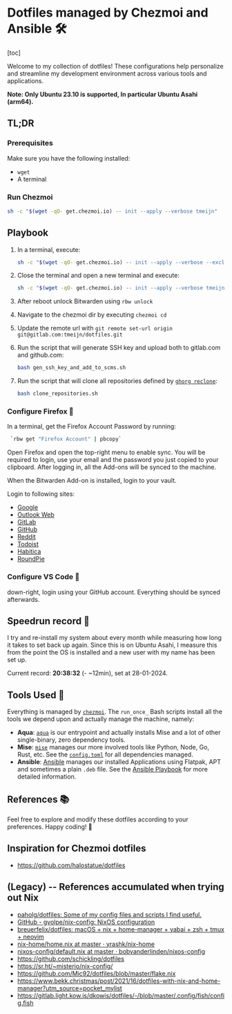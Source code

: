 # Dotfiles managed by Chezmoi and Ansible 🛠️

[toc]

Welcome to my collection of dotfiles! These configurations help personalize and streamline my development environment across various tools and applications.

**Note: Only Ubuntu 23.10 is supported, In particular Ubuntu Asahi (arm64).**

## TL;DR

### Prerequisites

Make sure you have the following installed:

- `wget`
- A terminal

### Run Chezmoi

```bash
sh -c "$(wget -qO- get.chezmoi.io) -- init --apply --verbose tmeijn"
```

## Playbook

1. In a terminal, execute:

    ```bash
    sh -c "$(wget -qO- get.chezmoi.io) -- init --apply --verbose --exclude scripts tmeijn"
    ```

1. Close the terminal and open a new terminal and execute:

    ```bash
    sh -c "$(wget -qO- get.chezmoi.io) -- init --apply --verbose tmeijn"
    ```

1. After reboot unlock Bitwarden using `rbw unlock`
1. Navigate to the chezmoi dir by executing `chezmoi cd`
1. Update the remote url with `git remote set-url origin git@gitlab.com:tmeijn/dotfiles.git`
1. Run the script that will generate SSH key and upload both to gitlab.com and github.com:

    ```bash
    bash gen_ssh_key_and_add_to_scms.sh
    ```

1. Run the script that will clone all repositories defined by [`ghorg reclone`](./chezmoi/dot_config/ghorg/reclone.yaml):

    ```bash
    bash clone_repositories.sh
    ```

### Configure Firefox 🦊

In a terminal, get the Firefox Account Password by running:

```bash
 `rbw get "Firefox Account" | pbcopy`
```

Open Firefox and open the top-right menu to enable sync.
You will be required to login, use your email and the password you just copied to your clipboard.
After logging in, all the Add-ons will be synced to the machine.

When the Bitwarden Add-on is installed, login to your vault.

Login to following sites:

- [Google](https://accounts.google.com/)
- [Outlook Web](https://login.live.com/login.srf)
- [GitLab](https://gitlab.com/users/sign_in)
- [GitHub](https://github.com/login)
- [Reddit](https://www.reddit.com/login/)
- [Todoist](https://app.todoist.com/auth/login?success_page=%2Fapp%2Ftoday)
- [Habitica](https://habitica.com/login)
- [RoundPie](https://roundpie.app/#/login)

### Configure VS Code 🎹

down-right, login using your GitHub account. Everything should be synced afterwards.

## Speedrun record 🏃

I try and re-install my system about every month while measuring how long it takes to set back up again.
Since this is on Ubuntu Asahi, I measure this from the point the OS is installed and a new user with my name has been set up.

Current record: **20:38:32** (- ~12min), set at 28-01-2024.

## Tools Used 🧰

Everything is managed by [`chezmoi`](https://www.chezmoi.io/).
The `run_once_` Bash scripts install all the tools we depend upon and actually manage the machine, namely:

- **Aqua**: [`aqua`](https://aquaproj.github.io/) is our entrypoint and actually installs Mise and a lot of other single-binary, zero dependency tools.
- **Mise**: [`mise`](https://mise.jdx.dev/) manages our more involved tools like Python, Node, Go, Rust, etc. See the [`config.toml`](chezmoi/dot_config/mise/config.toml) for all dependencies managed.
- **Ansible**: [Ansible](https://www.ansible.com/) manages our installed Applications using Flatpak, APT and sometimes a plain `.deb` file. See the [Ansible Playbook](ansible/setup.yaml) for more detailed information.

## References 📚

Feel free to explore and modify these dotfiles according to your preferences. Happy coding! 🚀

## Inspiration for Chezmoi dotfiles

- https://github.com/halostatue/dotfiles

## (Legacy) -- References accumulated when trying out Nix

- [paholg/dotfiles: Some of my config files and scripts I find useful.](https://github.com/paholg/dotfiles)
- [GitHub - gvolpe/nix-config: NixOS configuration](https://github.com/gvolpe/nix-config)
- [breuerfelix/dotfiles: macOS + nix + home-manager + yabai + zsh + tmux + neovim](https://github.com/breuerfelix/dotfiles)
- [nix-home/home.nix at master · yrashk/nix-home](https://github.com/yrashk/nix-home/blob/master/home.nix)
- [nixos-config/default.nix at master · bobvanderlinden/nixos-config](https://github.com/bobvanderlinden/nixos-config/blob/master/home/default.nix)
- https://github.com/schickling/dotfiles
- https://sr.ht/~misterio/nix-config/
- https://github.com/Mic92/dotfiles/blob/master/flake.nix
- https://www.bekk.christmas/post/2021/16/dotfiles-with-nix-and-home-manager?utm_source=pocket_mylist
- https://gitlab.light.kow.is/dkowis/dotfiles/-/blob/master/.config/fish/config.fish
